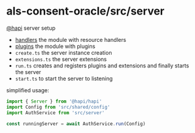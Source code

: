 # als-consent-oracle/src/server
[@hapi](https://hapi.dev/) server setup


- [handlers](handlers/README.md) the module with resource handlers
- [plugins](plugins/README.md) the module with plugins
- `create.ts` the server instance creation
- `extensions.ts` the server extensions
- `run.ts` creates and registers plugins and extensions and finally starts the server
- `start.ts` to start the server to listening

simplified usage:

```typescript
import { Server } from '@hapi/hapi'
import Config from 'src/shared/config'
import AuthService from 'src/server'

const runningServer = await AuthService.run(Config)
```
